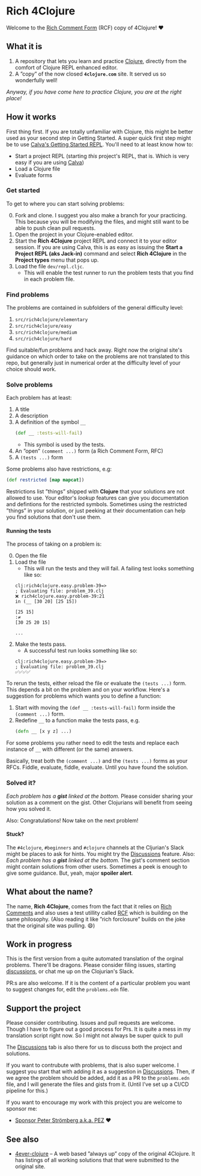# Rich 4Clojure

Welcome to the [Rich Comment Form](https://calva.io/rich-comments/) (RCF) copy of 4Clojure! ❤️

## What it is

1. A repository that lets you learn and practice [Clojure](https://clojure.org), directly from the comfort of Clojure REPL enhanced editor.
2. A ”copy” of the now closed **`4clojure.com`** site. It served us so wonderfully well!

_Anyway, if you have come here to practice Clojure, you are at the right place!_

## How it works

First thing first. If you are totally unfamiliar with Clojure, this might be better used as your second step in Getting Started. A super quick first step might be to use [Calva's Getting Started REPL](https://calva.io/getting-started/). You'll need to at least know how to:

* Start a project REPL (starting _this_ project's REPL, that is. Which is very easy if you are using [Calva](https://calva.io))
* Load a Clojure file
* Evaluate forms

### Get started

To get to where you can start solving problems:

0. Fork and clone.
    I suggest you also make a branch for your practicing. This because you will be modifying the files, and might still want to be able to push clean pull requests.
1. Open the project in your Clojure-enabled editor.
1. Start the **Rich 4Clojure** project REPL and connect it to your editor session. If you are using Calva, this is as easy as issuing the **Start a Project REPL (aks Jack-in)** command and select **Rich 4Clojure** in the **Project types** menu that pops up.
1. Load the file `dev/repl.cljc`.
    * This will enable the test runner to run the problem tests that you find in each problem file.

### Find problems

The problems are contained in subfolders of the general difficulty level:

1. `src/rich4clojure/elementary`
1. `src/rich4clojure/easy`
1. `src/rich4clojure/medium`
1. `src/rich4clojure/hard`

Find suitable/fun problems and hack away. Right now the original site's guidance on which order to take on the problems are not translated to this repo, but generally just in numerical order at the difficulty level of your choice should work.

### Solve problems

Each problem has at least:

1. A title
1. A description
1. A definition of the symbol `__`
    ```clojure
    (def __ :tests-will-fail)
    ```
    * This symbol is used by the tests.
1. An ”open” `(comment ...)` form (a Rich Comment Form, RFC)
1. A `(tests ...)` form

Some problems also have restrictions, e.g:

```clojure
(def restricted [map mapcat])
```

Restrictions list ”things” shipped with **Clojure** that your solutions are not allowed to use. Your editor's *lookup* features can give you documentation and defintions for the restricted symbols. Sometimes using the restricted ”things” in your solution, or just peeking at their documentation can help you find solutions that don't use them.

#### Running the tests

The process of taking on a problem is:

0. Open the file
1. Load the file
    * This will run the tests and they will fail. A failing test looks something like so:
    ```
    clj:rich4clojure.easy.problem-39=>
    ; Evaluating file: problem_39.clj
    ❌ rich4clojure.easy.problem-39:21 
    in (__ [30 20] [25 15])

    [25 15]
    :≠
    [30 25 20 15]

    ...
    ```
1. Make the tests pass.
    * A successful test run looks something like so:
    ```
    clj:rich4clojure.easy.problem-39=>
    ; Evaluating file: problem_39.clj
    ✅✅✅✅
    ```

To rerun the tests, either reload the file or evaluate the `(tests ...)` form. This depends a bit on the problem and on your workflow. Here's a suggestion for problems which wants you to define a function:

1. Start with moving the `(def __ :tests-will-fail)` form inside the `(comment ...)` form.
1. Redefine `__` to a function make the tests pass, e.g.
    ```clojure
    (defn __ [x y z] ...)
    ```
For some problems you rather need to edit the tests and replace each instance of `__` with different (or the same) answers.

Basically, treat both the `(comment ...)` and the `(tests ...)` forms as your RFCs. Fiddle, evaluate, fiddle, evaluate. Until you have found the solution.

### Solved it?

_Each problem has a **gist** linked at the bottom._ Please consider sharing your solution as a comment on the gist. Other Clojurians will benefit from seeing how you solved it.

Also: Congratulations! Now take on the next problem!

#### Stuck?

The `#4clojure`, `#beginners` and `#clojure` channels at the Cljurian's Slack might be places to ask for hints. You might try the [Discussions](https://github.com/PEZ/rich4clojure/discussions) feature. Also: _Each problem has a **gist** linked at the bottom._ The gist's comment section might contain solutions from other users. Sometimes a peek is enough to give some guidance. But, yeah, major **spoiler alert**.

## What about the name?

The name, **Rich 4Clojure**, comes from the fact that it relies on [Rich Comments](https://calva.io/rich-comments/) and also uses a test utillity called [RCF](https://github.com/hyperfiddle/rcf) which is building on the same philosophy. (Also reading it like ”rich forclosure” builds on the joke that the original site was pulling. 😄)

## Work in progress

This is the first version from a quite automated translation of the orginal problems. There'll be dragons. Please consider filing issues, starting [discussions](https://github.com/PEZ/rich4clojure/discussions), or chat me up on the Clojurian's Slack.

PR:s are also welcome. If it is the content of a particular problem you want to suggest changes for, edit the `problems.edn` file.

## Support the project

Please consider contributing. Issues and pull requests are welcome. Though I have to figure out a good process for Prs. It is quite a mess in my translation script right now. So I might not always be super quick to pull

The [Discussions](https://github.com/PEZ/rich4clojure/discussions) tab is also there for us to discuss both the project and solutions.

If you want to contrubute with problems, that is also super welcome. I suggest you start that with adding it as a suggestion in [Discussions](https://github.com/PEZ/rich4clojure/discussions). Then, if we agree the problem should be added, add it as a PR to the `problems.edn` file, and I will generate the files and gists from it. (Until I've set up a CI/CD pipeline for this.)

If you want to encourage my work with this project you are welcome to sponsor me:

* [Sponsor Peter Strömberg a.k.a. PEZ](https://github.com/sponsors/PEZ) ❤️

## See also

* [4ever-clojure](https://4clojure.oxal.org) – A web based ”always up” copy of the original 4Clojure. It has listings of all working solutions that that were submitted to the original site.